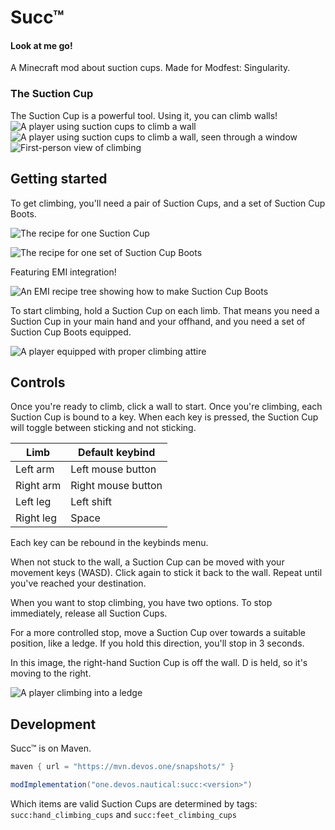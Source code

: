 # Succ™
#### Look at me go!
A Minecraft mod about suction cups. Made for Modfest: Singularity.

### The Suction Cup
The Suction Cup is a powerful tool. Using it, you can climb walls!
![A player using suction cups to climb a wall](https://github.com/devOS-Sanity-Edition/succ/blob/1.19/readme_assets/on_wall.png?raw=true)
![A player using suction cups to climb a wall, seen through a window](https://github.com/devOS-Sanity-Edition/succ/blob/1.19/readme_assets/through_window.png?raw=true)
![First-person view of climbing](https://github.com/devOS-Sanity-Edition/succ/blob/1.19/readme_assets/first_person.png?raw=true)

## Getting started
To get climbing, you'll need a pair of Suction Cups, and a set of Suction Cup Boots.

![The recipe for one Suction Cup](https://github.com/devOS-Sanity-Edition/succ/blob/1.19/readme_assets/suction_cup_recipe.png?raw=true)

![The recipe for one set of Suction Cup Boots](https://github.com/devOS-Sanity-Edition/succ/blob/1.19/readme_assets/suction_cup_boots_recipe.png?raw=true)

Featuring EMI integration!

![An EMI recipe tree showing how to make Suction Cup Boots](https://github.com/devOS-Sanity-Edition/succ/blob/1.19/readme_assets/emi_compat.png?raw=true)

To start climbing, hold a Suction Cup on each limb. That means you need a Suction Cup
in your main hand and your offhand, and you need a set of Suction Cup Boots equipped.

![A player equipped with proper climbing attire](https://github.com/devOS-Sanity-Edition/succ/blob/1.19/readme_assets/equipment.png?raw=true)

## Controls
Once you're ready to climb, click a wall to start.
Once you're climbing, each Suction Cup is bound to a key. When each key is pressed,
the Suction Cup will toggle between sticking and not sticking.

| Limb      | Default keybind    |
|-----------|--------------------|
| Left arm  | Left mouse button  |
| Right arm | Right mouse button |
| Left leg  | Left shift         |
| Right leg | Space              |

Each key can be rebound in the keybinds menu.

When not stuck to the wall, a Suction Cup can be moved with your movement keys (WASD).
Click again to stick it back to the wall. Repeat until you've reached your destination.

When you want to stop climbing, you have two options.
To stop immediately, release all Suction Cups.

For a more controlled stop, move a Suction Cup over towards a suitable position,
like a ledge. If you hold this direction, you'll stop in 3 seconds.

In this image, the right-hand Suction Cup is off the wall. D is held, so it's
moving to the right.

![A player climbing into a ledge](https://github.com/devOS-Sanity-Edition/succ/blob/1.19/readme_assets/controlled_stop.png?raw=true)

## Development
Succ™ is on Maven.

```groovy
maven { url = "https://mvn.devos.one/snapshots/" }
```
```groovy
modImplementation("one.devos.nautical:succ:<version>")
```

Which items are valid Suction Cups are determined by tags:
`succ:hand_climbing_cups` and `succ:feet_climbing_cups`
